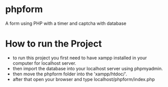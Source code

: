 # phpform
A  form using PHP with a timer and captcha with database


# How to run the Project
* to run  this project you first need to have xampp installed in your computer for localhost server.
* then import the database into your localhost server using phpmyadmin.
* then move the phpform folder into the 'xampp/htdoc/'.
* after that open your browser and type localhost/phpform/index.php

